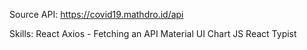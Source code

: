 Source API: https://covid19.mathdro.id/api

Skills:
React
Axios - Fetching an API
Material UI
Chart JS
React Typist
